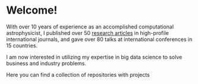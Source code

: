 # Welcome!

With over 10 years of experience as an accomplished computational astrophysicist, I published over 50 [research articles](https://inspirehep.net/authors/1274022?ui-citation-summary=true) in high-profile international journals, and gave over 80 talks at international conferences in 15 countries.

I am now interested in utilizing my expertise in big data science to solve business and industry problems. 

Here you can find a collection of repositories with projects
